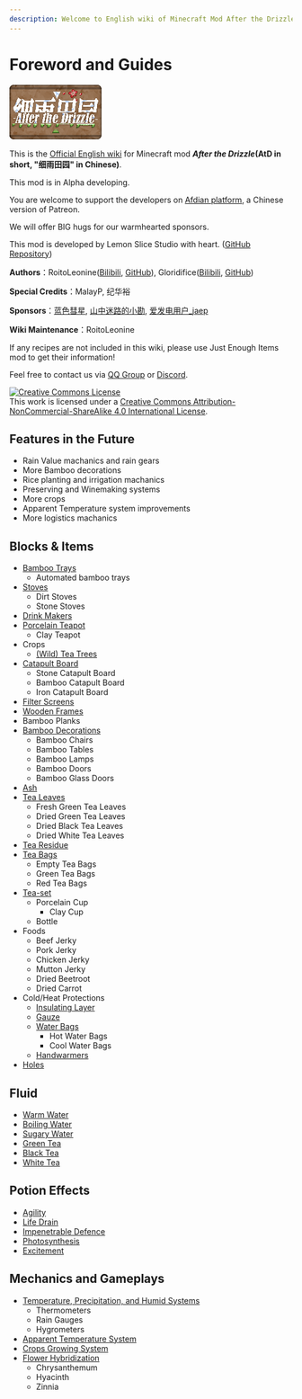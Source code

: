 ```yaml
---
description: Welcome to English wiki of Minecraft Mod After the Drizzle!
---
```


# Foreword and Guides

![](.gitbook/assets/atd.png)

This is the [Official English wiki](https://roitoleonine.gitbook.io/after-the-drizzle-wiki-simplified-chinese/) for Minecraft mod **_After the Drizzle_(AtD in short, "细雨田园" in Chinese)**.

This mod is in Alpha developing.

You are welcome to support the developers on [Afdian platform](https://afdian.net/@roitoleonine), a Chinese version of Patreon.

We will offer BIG hugs for our warmhearted sponsors.

This mod is developed by Lemon Slice Studio with heart. ([GitHub Repository]((https://github.com/lemon-slice-studio/After-the-Drizzle)))

**Authors**：RoitoLeonine([Bilibili](https://space.bilibili.com/34398850), [GitHub](https://github.com/RoitoLeonine)), Gloridifice([Bilibili](https://space.bilibili.com/50966004/), [GitHub](https://github.com/gloridifice))

**Special Credits**：MalayP, 纪华裕

**Sponsors**：[蓝色彗星](https://afdian.net/u/c95d2154899f11e8a38452540025c377), [山中迷路的小勘](https://afdian.net/u/b9739da0970911e88ef452540025c377), [爱发电用户\_jaep](https://afdian.net/u/f2b697fe845411eab93552540025c377)

**Wiki Maintenance**：RoitoLeonine

If any recipes are not included in this wiki, please use Just Enough Items mod to get their information!

Feel free to contact us via [QQ Group](https://jq.qq.com/?_wv=1027&k=5JyKMVJ) or [Discord](https://discord.gg/HhtVenq).

<a rel="license" href="http://creativecommons.org/licenses/by-nc-sa/4.0/"><img alt="Creative Commons License" style="border-width:0" src="https://i.creativecommons.org/l/by-nc-sa/4.0/88x31.png" /></a><br />This work is licensed under a <a rel="license" href="http://creativecommons.org/licenses/by-nc-sa/4.0/">Creative Commons Attribution-NonCommercial-ShareAlike 4.0 International License</a>.

## Features in the Future

* Rain Value machanics and rain gears
* More Bamboo decorations
* Rice planting and irrigation machanics
* Preserving and Winemaking systems
* More crops
* Apparent Temperature system improvements
* More logistics machanics

## Blocks & Items

* [Bamboo Trays](blocks-items/bamboo-tray.md)
  * Automated bamboo trays
* [Stoves](blocks-items/stove.md)
  * Dirt Stoves
  * Stone Stoves
* [Drink Makers](blocks-items/drink-maker.md)
* [Porcelain Teapot](blocks-items/porcelain-teapot.md)
  * Clay Teapot
* Crops
  * [(Wild) Tea Trees](blocks-items/tea-plant.md)
* [Catapult Board](blocks-items/catapult-board.md)
  * Stone Catapult Board
  * Bamboo Catapult Board
  * Iron Catapult Board
* [Filter Screens](blocks-items/filter-screen.md)
* [Wooden Frames](blocks-items/wooden-frame.md)
* Bamboo Planks
* [Bamboo Decorations](blocks-items/bamboo-decorations.md)
  * Bamboo Chairs
  * Bamboo Tables
  * Bamboo Lamps
  * Bamboo Doors
  * Bamboo Glass Doors
* [Ash](blocks-items/ash.md)
* [Tea Leaves](blocks-items/tea-leaves.md)
  * Fresh Green Tea Leaves
  * Dried Green Tea Leaves
  * Dried Black Tea Leaves
  * Dried White Tea Leaves
* [Tea Residue](blocks-items/tea-residue.md)
* [Tea Bags](blocks-items/tea-bag.md)
  * Empty Tea Bags
  * Green Tea Bags
  * Red Tea Bags
* [Tea-set](blocks-items/tea-set.md)
  * Porcelain Cup
    * Clay Cup
  * Bottle
* Foods
  * Beef Jerky
  * Pork Jerky
  * Chicken Jerky
  * Mutton Jerky
  * Dried Beetroot
  * Dried Carrot
* Cold/Heat Protections
  * [Insulating Layer](blocks-items/insulating-layer.md)
  * [Gauze](blocks-items/gauze.md)
  * [Water Bags](blocks-items/water-bag.md)
    * Hot Water Bags
    * Cool Water Bags
  * [Handwarmers](blocks-items/handwarmer.md)
* [Holes](blocks-items/hole.md)

## Fluid

* [Warm Water](fluids/warm-water.md)
* [Boiling Water](fluids/boiling-water.md)
* [Sugary Water](fluids/sugary-water.md)
* [Green Tea](fluids/green-tea.md)
* [Black Tea](fluids/black-tea.md)
* [White Tea](fluids/white-tea.md)

## Potion Effects

* [Agility](effects/agility.md)
* [Life Drain](effects/life-drain.md)
* [Impenetrable Defence](effects/impenetrable-defence.md)
* [Photosynthesis](effects/photosynthesis.md)
* [Excitement](effects/excitement.md)

## Mechanics and Gameplays

* [Temperature, Precipitation, and Humid Systems](features/humid.md)
  * Thermometers
  * Rain Gauges
  * Hygrometers
* [Apparent Temperature System](features/player-temperature.md)
* [Crops Growing System](features/crops.md)
* [Flower Hybridization](features/flower-hybridization.md)
  * Chrysanthemum
  * Hyacinth
  * Zinnia
